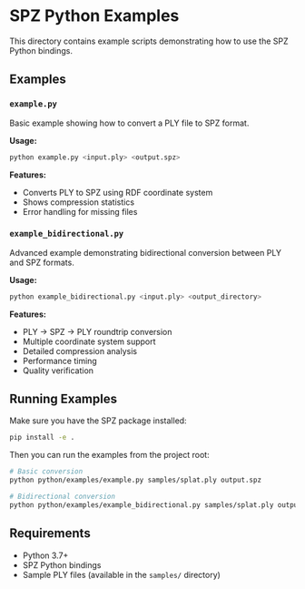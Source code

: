 # SPZ Python Examples

This directory contains example scripts demonstrating how to use the SPZ Python bindings.

## Examples

### `example.py`
Basic example showing how to convert a PLY file to SPZ format.

**Usage:**
```bash
python example.py <input.ply> <output.spz>
```

**Features:**
- Converts PLY to SPZ using RDF coordinate system
- Shows compression statistics
- Error handling for missing files

### `example_bidirectional.py`
Advanced example demonstrating bidirectional conversion between PLY and SPZ formats.

**Usage:**
```bash
python example_bidirectional.py <input.ply> <output_directory>
```

**Features:**
- PLY → SPZ → PLY roundtrip conversion
- Multiple coordinate system support
- Detailed compression analysis
- Performance timing
- Quality verification

## Running Examples

Make sure you have the SPZ package installed:

```bash
pip install -e .
```

Then you can run the examples from the project root:

```bash
# Basic conversion
python python/examples/example.py samples/splat.ply output.spz

# Bidirectional conversion
python python/examples/example_bidirectional.py samples/splat.ply output/
```

## Requirements

- Python 3.7+
- SPZ Python bindings
- Sample PLY files (available in the `samples/` directory) 